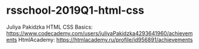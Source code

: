 # rsschool-2019Q1-html-css 
Juliya Pakidzka
HTML CSS Basics: https://www.codecademy.com/users/juliyaPakidzka4293641960/achievements
HtmlAcademy: https://htmlacademy.ru/profile/id956891/achievements